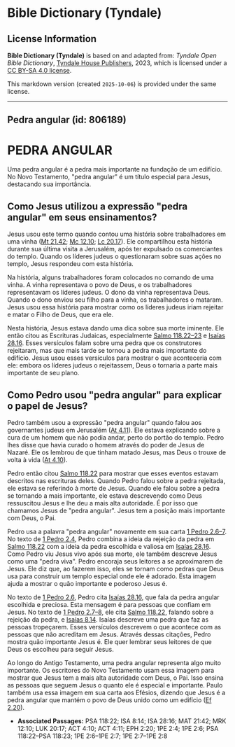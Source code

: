 # Bible Dictionary (Tyndale)

## License Information

**Bible Dictionary (Tyndale)** is based on and adapted from: _Tyndale Open Bible Dictionary_, [Tyndale House Publishers](https://tyndaleopenresources.com/), 2023, which is licensed under a [CC BY-SA 4.0 license](https://creativecommons.org/licenses/by-sa/4.0/legalcode.en).

This markdown version (created `2025-10-06`) is provided under the same license.



--------------------------------

## Pedra angular (id: 806189)

PEDRA ANGULAR
=============

Uma pedra angular é a pedra mais importante na fundação de um edifício. No Novo Testamento, "pedra angular" é um título especial para Jesus, destacando sua importância.

Como Jesus utilizou a expressão "pedra angular" em seus ensinamentos?
---------------------------------------------------------------------

Jesus usou este termo quando contou uma história sobre trabalhadores em uma vinha ([Mt 21\.42](https://ref.ly/Matt21:42); [Mc 12\.10](https://ref.ly/Mark12:10); [Lc 20\.17](https://ref.ly/Luke20:17)). Ele compartilhou esta história durante sua última visita a Jerusalém, após ter expulsado os comerciantes do templo. Quando os líderes judeus o questionaram sobre suas ações no templo, Jesus respondeu com esta história.

Na história, alguns trabalhadores foram colocados no comando de uma vinha. A vinha representava o povo de Deus, e os trabalhadores representavam os líderes judeus. O dono da vinha representava Deus. Quando o dono enviou seu filho para a vinha, os trabalhadores o mataram. Jesus usou essa história para mostrar como os líderes judeus iriam rejeitar e matar o Filho de Deus, que era ele.

Nesta história, Jesus estava dando uma dica sobre sua morte iminente. Ele então citou as Escrituras Judaicas, especialmente [Salmo 118\.22–23](https://ref.ly/Ps118:22-Ps118:23) e [Isaías 28\.16](https://ref.ly/Isa28:16). Esses versículos falam sobre uma pedra que os construtores rejeitaram, mas que mais tarde se tornou a pedra mais importante do edifício. Jesus usou esses versículos para mostrar o que aconteceria com ele: embora os líderes judeus o rejeitassem, Deus o tornaria a parte mais importante de seu plano.

Como Pedro usou "pedra angular" para explicar o papel de Jesus?
---------------------------------------------------------------

Pedro também usou a expressão "pedra angular" quando falou aos governantes judeus em Jerusalém ([At 4\.11](https://ref.ly/Acts4:11)). Ele estava explicando sobre a cura de um homem que não podia andar, perto do portão do templo. Pedro lhes disse que havia curado o homem através do poder de Jesus de Nazaré. Ele os lembrou de que tinham matado Jesus, mas Deus o trouxe de volta à vida ([At 4\.10](https://ref.ly/Acts4:10)).

Pedro então citou [Salmo 118\.22](https://ref.ly/Ps118:22) para mostrar que esses eventos estavam descritos nas escrituras deles. Quando Pedro falou sobre a pedra rejeitada, ele estava se referindo à morte de Jesus. Quando ele falou sobre a pedra se tornando a mais importante, ele estava descrevendo como Deus ressuscitou Jesus e lhe deu a mais alta autoridade. É por isso que chamamos Jesus de "pedra angular". Jesus tem a posição mais importante com Deus, o Pai.

Pedro usa a palavra "pedra angular" novamente em sua carta [1 Pedro 2\.6–7](https://ref.ly/1Pet2:6-1Pet2:7). No texto de [1 Pedro 2\.4](https://ref.ly/1Pet2:4), Pedro combina a ideia da rejeição da pedra em [Salmo 118\.22](https://ref.ly/Ps118:22) com a ideia da pedra escolhida e valiosa em [Isaías 28\.16](https://ref.ly/Isa28:16). Como Pedro viu Jesus vivo após sua morte, ele também descreve Jesus como uma "pedra viva". Pedro encoraja seus leitores a se aproximarem de Jesus. Ele diz que, ao fazerem isso, eles se tornam como pedras que Deus usa para construir um templo especial onde ele é adorado. Esta imagem ajuda a mostrar o quão importante e poderoso Jesus é.

No texto de [1 Pedro 2\.6](https://ref.ly/1Pet2:6), Pedro cita [Isaías 28\.16](https://ref.ly/Isa28:16), que fala da pedra angular escolhida e preciosa. Esta mensagem é para pessoas que confiam em Jesus. No texto de [1 Pedro 2\.7–8](https://ref.ly/1Pet2:7-1Pet2:8), ele cita [Salmo 118\.22](https://ref.ly/Ps118:22), falando sobre a rejeição da pedra, e [Isaías 8\.14](https://ref.ly/Isa8:14). Isaías descreve uma pedra que faz as pessoas tropeçarem. Esses versículos descrevem o que acontece com as pessoas que não acreditam em Jesus. Através dessas citações, Pedro mostra quão importante Jesus é. Ele quer lembrar seus leitores de que Deus os escolheu para seguir Jesus.

Ao longo do Antigo Testamento, uma pedra angular representa algo muito importante. Os escritores do Novo Testamento usam essa imagem para mostrar que Jesus tem a mais alta autoridade com Deus, o Pai. Isso ensina as pessoas que seguem Jesus o quanto ele é especial e importante. Paulo também usa essa imagem em sua carta aos Efésios, dizendo que Jesus é a pedra angular que mantém o povo de Deus unido como um edifício ([Ef 2\.20](https://ref.ly/Eph2:20)).

* **Associated Passages:** PSA 118:22; ISA 8:14; ISA 28:16; MAT 21:42; MRK 12:10; LUK 20:17; ACT 4:10; ACT 4:11; EPH 2:20; 1PE 2:4; 1PE 2:6; PSA 118:22–PSA 118:23; 1PE 2:6–1PE 2:7; 1PE 2:7–1PE 2:8

